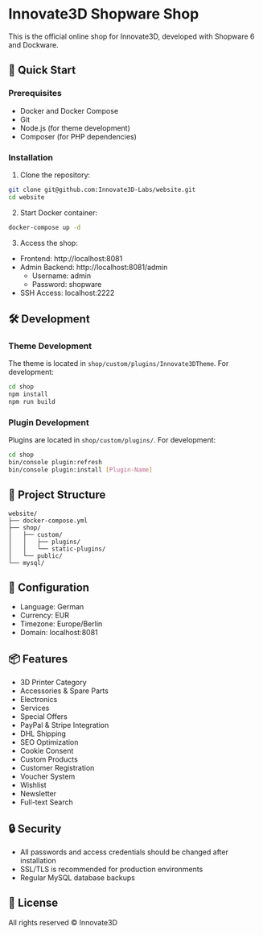 # Innovate3D Shopware Shop

This is the official online shop for Innovate3D, developed with Shopware 6 and Dockware.

## 🚀 Quick Start

### Prerequisites
- Docker and Docker Compose
- Git
- Node.js (for theme development)
- Composer (for PHP dependencies)

### Installation

1. Clone the repository:
```bash
git clone git@github.com:Innovate3D-Labs/website.git
cd website
```

2. Start Docker container:
```bash
docker-compose up -d
```

3. Access the shop:
- Frontend: http://localhost:8081
- Admin Backend: http://localhost:8081/admin
  - Username: admin
  - Password: shopware
- SSH Access: localhost:2222

## 🛠️ Development

### Theme Development
The theme is located in `shop/custom/plugins/Innovate3DTheme`. For development:

```bash
cd shop
npm install
npm run build
```

### Plugin Development
Plugins are located in `shop/custom/plugins/`. For development:

```bash
cd shop
bin/console plugin:refresh
bin/console plugin:install [Plugin-Name]
```

## 📁 Project Structure

```
website/
├── docker-compose.yml
├── shop/
│   ├── custom/
│   │   ├── plugins/
│   │   └── static-plugins/
│   └── public/
└── mysql/
```

## 🔧 Configuration

- Language: German
- Currency: EUR
- Timezone: Europe/Berlin
- Domain: localhost:8081

## 📦 Features

- 3D Printer Category
- Accessories & Spare Parts
- Electronics
- Services
- Special Offers
- PayPal & Stripe Integration
- DHL Shipping
- SEO Optimization
- Cookie Consent
- Custom Products
- Customer Registration
- Voucher System
- Wishlist
- Newsletter
- Full-text Search

## 🔒 Security

- All passwords and access credentials should be changed after installation
- SSL/TLS is recommended for production environments
- Regular MySQL database backups

## 📝 License

All rights reserved © Innovate3D 